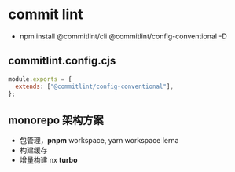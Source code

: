 # commit lint

- npm install @commitlint/cli @commitlint/config-conventional -D

## commitlint.config.cjs

```js
module.exports = {
  extends: ["@commitlint/config-conventional"],
};
```

## monorepo 架构方案

- 包管理，**pnpm** workspace, yarn workspace lerna
- 构建缓存
- 增量构建 nx **turbo**
